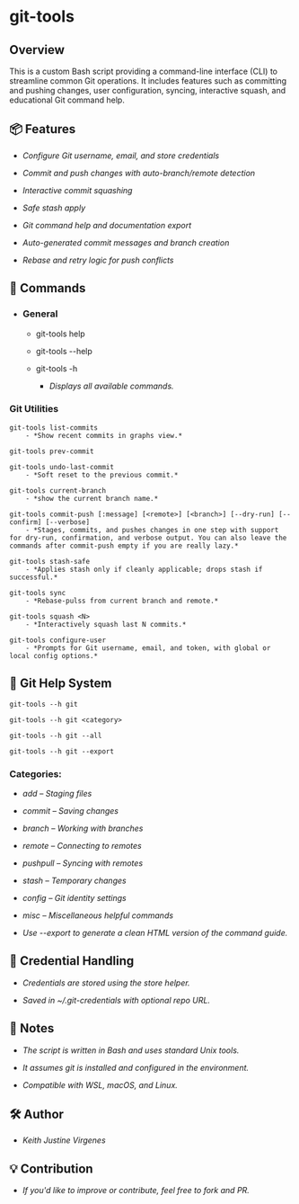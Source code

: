 # git-tools

## Overview

This is a custom Bash script providing a command-line interface (CLI) to streamline common Git operations. It includes features such as committing and pushing changes, user configuration, syncing, interactive squash, and educational Git command help.


## 📦 Features

-   *Configure Git username, email, and store credentials*

-   *Commit and push changes with auto-branch/remote detection*

-   *Interactive commit squashing*

-   *Safe stash apply*

-   *Git command help and documentation export*

-   *Auto-generated commit messages and branch creation*

-   *Rebase and retry logic for push conflicts*


## 📖 Commands

-   ### General

    -   git-tools help

    -   git-tools --help

    -   git-tools -h
        - *Displays all available commands.*

### Git Utilities

    git-tools list-commits
        - *Show recent commits in graphs view.*

    git-tools prev-commit

    git-tools undo-last-commit
        - *Soft reset to the previous commit.*

    git-tools current-branch
        - *show the current branch name.*

    git-tools commit-push [:message] [<remote>] [<branch>] [--dry-run] [--confirm] [--verbose]
        - *Stages, commits, and pushes changes in one step with support for dry-run, confirmation, and verbose output. You can also leave the commands after commit-push empty if you are really lazy.*

    git-tools stash-safe
        - *Applies stash only if cleanly applicable; drops stash if successful.*

    git-tools sync
        - *Rebase-pulss from current branch and remote.*

    git-tools squash <N>
        - *Interactively squash last N commits.*

    git-tools configure-user
        - *Prompts for Git username, email, and token, with global or local config options.*


## 📘 Git Help System

    git-tools --h git

    git-tools --h git <category>

    git-tools --h git --all

    git-tools --h git --export


### Categories:

-    *add – Staging files*

-    *commit – Saving changes*

-    *branch – Working with branches*

-    *remote – Connecting to remotes*

-    *pushpull – Syncing with remotes*

-    *stash – Temporary changes*

-    *config – Git identity settings*

-    *misc – Miscellaneous helpful commands*

-    *Use --export to generate a clean HTML version of the command guide.*


## 🔐 Credential Handling

-    *Credentials are stored using the store helper.*

-    *Saved in ~/.git-credentials with optional repo URL.*


## 🧠 Notes

-    *The script is written in Bash and uses standard Unix tools.*

-    *It assumes git is installed and configured in the environment.*

-    *Compatible with WSL, macOS, and Linux.*


## 🛠️ Author

-   *Keith Justine Virgenes*


## 💡 Contribution

-   *If you'd like to improve or contribute, feel free to fork and PR.*